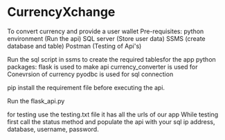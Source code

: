 # CurrencyXchange
To convert currency and provide a user wallet
Pre-requisites:
python environment (Run the api)
SQL server (Store user data)
SSMS (create database and table)
Postman (Testing of Api's)

Run the sql script in ssms to create the required tablesfor the app
python packages:
flask is used to make api
currency_converter is used for Conevrsion of currency
pyodbc is used for sql connection

pip install the requirement file before executing the api.

Run the flask_api.py

for testing use the testing.txt file it has all the urls of our app
While testing first call the status method and populate the api with your sql ip address, database, username, password.
